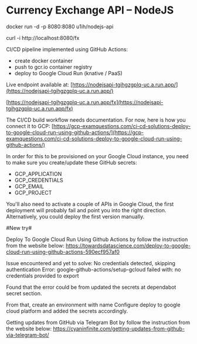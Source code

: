# Currency Exchange API – NodeJS

docker run -d -p 8080:8080 u1ih/nodejs-api

curl -i http://localhost:8080/fx

CI/CD pipeline implemented using GitHub Actions:

* create docker container
* push to gcr.io container registry
* deploy to Google Cloud Run (knative / PaaS)

Live endpoint available at: [https://nodejsapi-tgihgzgplq-uc.a.run.app/](https://nodejsapi-tgihgzgplq-uc.a.run.app/)

[https://nodejsapi-tgihgzgplq-uc.a.run.app/fx](https://nodejsapi-tgihgzgplq-uc.a.run.app/fx)


The CI/CD build workflow needs documentation. For now, here is how you connect it to GCP: [https://gcp-examquestions.com/ci-cd-solutions-deploy-to-google-cloud-run-using-github-actions/](https://gcp-examquestions.com/ci-cd-solutions-deploy-to-google-cloud-run-using-github-actions/)

In order for this to be provisioned on your Google Cloud instance, you need to make sure you create/update these GitHub secrets:

* GCP_APPLICATION
* GCP_CREDENTIALS
* GCP_EMAIL
* GCP_PROJECT

You'll also need to activate a couple of APIs in Google Cloud, the first deployment will probably fail and point you into the right direction. Alternatively, you could deploy the first version manually.

#New try#

Deploy To Google Cloud Run Using Github Actions by follow the instruction from the website below: 
https://towardsdatascience.com/deploy-to-google-cloud-run-using-github-actions-590ecf957af0

Issue encountered and yet to solve: 
No credentials detected, skipping authentication
Error: google-github-actions/setup-gcloud failed with: no credentials provided to export

Found that the error could be from updated the secrets at dependabot secret section. 

From that, create an environment with name Configure deploy to google cloud platform and added the secrets accordingly. 

Getting updates from GitHub via Telegram Bot by follow the instruction from the website below:
https://cyaninfinite.com/getting-updates-from-github-via-telegram-bot/


